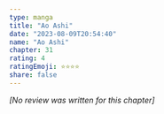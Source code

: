 ```yaml
---
type: manga
title: "Ao Ashi"
date: "2023-08-09T20:54:40"
name: "Ao Ashi"
chapter: 31
rating: 4
ratingEmoji: ⭐️⭐️⭐️⭐️
share: false
---
```


*[No review was written for this chapter]*
